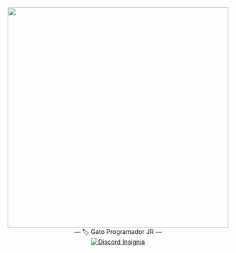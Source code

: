 <div id="header" align="center">
  <img src="https://media.giphy.com/media/sMkZVgXgiFx7O/giphy.gif" width="500"/>
</div>
<div id="Tags" align="center">
 ―  🏷 Gato Programador JR ― 
</div>

<div id="Insignias" align="center">
  <a href="https://discord.com/users/289852590437433344">
  <img src="https://img.shields.io/badge/Discord-Jyn%238785-informational?logo_color=white&logo=Discord&style=for-the-badge" alt="Discord Insignia"/>
  </a>
</div>
